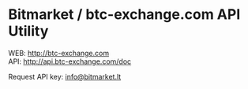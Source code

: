 # Bitmarket / btc-exchange.com API Utility

WEB: http://btc-exchange.com<br />
API: http://api.btc-exchange.com/doc

Request API key: info@bitmarket.lt
